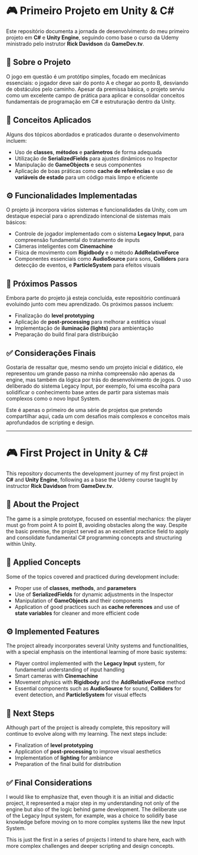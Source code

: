 # 🎮 Primeiro Projeto em Unity & C#

Este repositório documenta a jornada de desenvolvimento do meu primeiro projeto em **C#** e **Unity Engine**, seguindo como base o curso da Udemy ministrado pelo instrutor **Rick Davidson** da **GameDev.tv**.

## 📖 Sobre o Projeto

O jogo em questão é um protótipo simples, focado em mecânicas essenciais: o jogador deve sair do ponto A e chegar ao ponto B, desviando de obstáculos pelo caminho. Apesar da premissa básica, o projeto serviu como um excelente campo de prática para aplicar e consolidar conceitos fundamentais de programação em C# e estruturação dentro da Unity.

## 🧠 Conceitos Aplicados

Alguns dos tópicos abordados e praticados durante o desenvolvimento incluem:

- Uso de **classes**, **métodos** e **parâmetros** de forma adequada
- Utilização de **SerializedFields** para ajustes dinâmicos no Inspector
- Manipulação de **GameObjects** e seus componentes
- Aplicação de boas práticas como **cache de referências** e uso de **variáveis de estado** para um código mais limpo e eficiente

## ⚙️ Funcionalidades Implementadas

O projeto já incorpora vários sistemas e funcionalidades da Unity, com um destaque especial para o aprendizado intencional de sistemas mais básicos:

- Controle de jogador implementado com o sistema **Legacy Input**, para compreensão fundamental do tratamento de inputs
- Câmeras inteligentes com **Cinemachine**
- Física de movimento com **Rigidbody** e o método **AddRelativeForce**
- Componentes essenciais como **AudioSource** para sons, **Colliders** para detecção de eventos, e **ParticleSystem** para efeitos visuais

## 🚧 Próximos Passos

Embora parte do projeto já esteja concluída, este repositório continuará evoluindo junto com meu aprendizado. Os próximos passos incluem:

- Finalização do **level prototyping**
- Aplicação de **post-processing** para melhorar a estética visual
- Implementação de **iluminação (lights)** para ambientação
- Preparação do build final para distribuição

## ✅ Considerações Finais

Gostaria de ressaltar que, mesmo sendo um projeto inicial e didático, ele representou um grande passo na minha compreensão não apenas da engine, mas também da lógica por trás do desenvolvimento de jogos. O uso deliberado do sistema Legacy Input, por exemplo, foi uma escolha para solidificar o conhecimento base antes de partir para sistemas mais complexos como o novo Input System.

Este é apenas o primeiro de uma série de projetos que pretendo compartilhar aqui, cada um com desafios mais complexos e conceitos mais aprofundados de scripting e design.

---

# 🎮 First Project in Unity & C#

This repository documents the development journey of my first project in **C#** and **Unity Engine**, following as a base the Udemy course taught by instructor **Rick Davidson** from **GameDev.tv**.

## 📖 About the Project

The game is a simple prototype, focused on essential mechanics: the player must go from point A to point B, avoiding obstacles along the way. Despite the basic premise, the project served as an excellent practice field to apply and consolidate fundamental C# programming concepts and structuring within Unity.

## 🧠 Applied Concepts

Some of the topics covered and practiced during development include:

- Proper use of **classes**, **methods**, and **parameters**
- Use of **SerializedFields** for dynamic adjustments in the Inspector
- Manipulation of **GameObjects** and their components
- Application of good practices such as **cache references** and use of **state variables** for cleaner and more efficient code

## ⚙️ Implemented Features

The project already incorporates several Unity systems and functionalities, with a special emphasis on the intentional learning of more basic systems:

- Player control implemented with the **Legacy Input** system, for fundamental understanding of input handling
- Smart cameras with **Cinemachine**
- Movement physics with **Rigidbody** and the **AddRelativeForce** method
- Essential components such as **AudioSource** for sound, **Colliders** for event detection, and **ParticleSystem** for visual effects

## 🚧 Next Steps

Although part of the project is already complete, this repository will continue to evolve along with my learning. The next steps include:

- Finalization of **level prototyping**
- Application of **post-processing** to improve visual aesthetics
- Implementation of **lighting** for ambiance
- Preparation of the final build for distribution

## ✅ Final Considerations

I would like to emphasize that, even though it is an initial and didactic project, it represented a major step in my understanding not only of the engine but also of the logic behind game development. The deliberate use of the Legacy Input system, for example, was a choice to solidify base knowledge before moving on to more complex systems like the new Input System.

This is just the first in a series of projects I intend to share here, each with more complex challenges and deeper scripting and design concepts.
